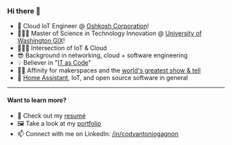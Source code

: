 ### Hi there 👋
- 🚚 Cloud IoT Engineer @ [Oshkosh Corporation](https://www.oshkoshcorp.com/)!
- 👨🏼‍🎓 Master of Science in Technology Innovation @ [University of Washington GIX](https://gix.uw.edu/)!
- 🧑🏼‍💻 Intersection of IoT & Cloud
- 😎 Background in networking, cloud + software engineering
- 💡 Believer in "[IT as Code](https://news.sophos.com/en-us/2021/08/03/sophos-acquires-refactr/)"
- 👷🏼 Affinity for makerspaces and the [world's greatest show & tell](https://makerfaire.com/)
- 🏡 [Home Assistant](https://home-assistant.io), IoT, and open source software in general
---- 
#### Want to learn more?
- 📃 Check out my [resumé](https://github.com/codycodes/codycodes.github.io/raw/master/assets/cody_antonio_gagnon_resume.pdf)
- 🖼 Take a look at my [portfolio](https://cody.codes)
- 📫 Connect with me on LinkedIn: [/in/codyantoniogagnon](https://linkedin.com/in/codyantoniogagnon)
